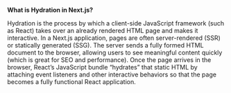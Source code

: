 **What is Hydration in Next.js?**

Hydration is the process by which a client-side JavaScript framework (such as React) takes over an already rendered HTML page and makes it interactive. In a Next.js application, pages are often server-rendered (SSR) or statically generated (SSG). The server sends a fully formed HTML document to the browser, allowing users to see meaningful content quickly (which is great for SEO and performance). Once the page arrives in the browser, React’s JavaScript bundle “hydrates” that static HTML by attaching event listeners and other interactive behaviors so that the page becomes a fully functional React application.
